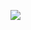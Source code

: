 ![](https://github-readme-stats.vercel.app/api?username=lyledean1&count_private=true&show_icons=true&theme=dracula)
